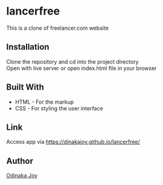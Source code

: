 # lancerfree
This is a clone of freelancer.com website

## Installation
Clone the repository and cd into the project directory  
Open with live server or open index.html file in your browser  

## Built With
* HTML - For the markup
* CSS - For styling the user interface

## Link
Access app via https://dinakajoy.github.io/lancerfree/

## Author
[Odinaka Joy](dinakajoy.com)
